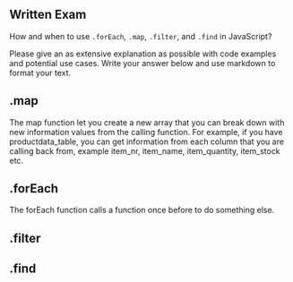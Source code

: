 ## Written Exam

How and when to use `.forEach`, `.map`, `.filter`, and `.find` in JavaScript?

Please give an as extensive explanation as possible with code examples and potential use cases. Write your answer below and use markdown to format your text.

## .map
The map function let you create a new array that you can break down with new information values from the calling function.
For example, if you have productdata_table, you can get information from each column that you are calling back from, example item_nr, item_name, item_quantity, item_stock etc.

## .forEach
The forEach function calls a function once before to do something else.

## .filter

## .find


